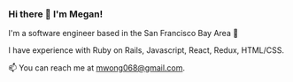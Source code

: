 ### Hi there 👋  I'm Megan!

I'm a software engineer based in the San Francisco Bay Area 🌉

I have experience with Ruby on Rails, Javascript, React, Redux, HTML/CSS.

📫  You can reach me at mwong068@gmail.com.

<!--
**mwong068/mwong068** is a ✨ _special_ ✨ repository because its `README.md` (this file) appears on your GitHub profile.

Here are some ideas to get you started:

- 🔭 I’m currently working on ...
- 🌱 I’m currently learning ...
- 👯 I’m looking to collaborate on ...
- 🤔 I’m looking for help with ...
- 💬 Ask me about ...
- 📫 How to reach me: ...
- 😄 Pronouns: ...
- ⚡ Fun fact: ...
-->
